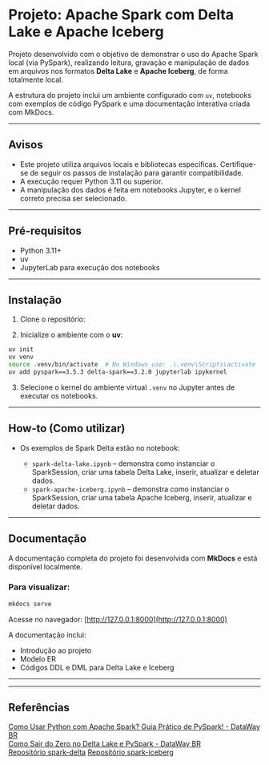 # Projeto: Apache Spark com Delta Lake e Apache Iceberg

Projeto desenvolvido com o objetivo de demonstrar o uso do Apache Spark local (via PySpark), realizando leitura, gravação e manipulação de dados em arquivos nos formatos **Delta Lake** e **Apache Iceberg**, de forma totalmente local.

A estrutura do projeto inclui um ambiente configurado com `uv`, notebooks com exemplos de código PySpark e uma documentação interativa criada com MkDocs.

---

## Avisos

- Este projeto utiliza arquivos locais e bibliotecas específicas. Certifique-se de seguir os passos de instalação para garantir compatibilidade.
- A execução requer Python 3.11 ou superior.
- A manipulação dos dados é feita em notebooks Jupyter, e o kernel correto precisa ser selecionado.

---

## Pré-requisitos

- Python 3.11+
- uv
- JupyterLab para execução dos notebooks

---

## Instalação

1. Clone o repositório:


2. Inicialize o ambiente com o **uv**:

```bash
uv init
uv venv
source .venv/bin/activate  # No Windows use: .\.venv\Scripts\activate
uv add pyspark==3.5.3 delta-spark==3.2.0 jupyterlab ipykernel
```


3. Selecione o kernel do ambiente virtual `.venv` no Jupyter antes de executar os notebooks.

---

## How-to (Como utilizar)

- Os exemplos de Spark Delta estão no notebook:

  - `spark-delta-lake.ipynb` – demonstra como instanciar o SparkSession, criar uma tabela Delta Lake, inserir, atualizar e deletar dados.
  - `spark-apache-iceberg.ipynb` – demonstra como instanciar o SparkSession, criar uma tabela Apache Iceberg, inserir, atualizar e deletar dados.

---

## Documentação

A documentação completa do projeto foi desenvolvida com **MkDocs** e está disponível localmente.

### Para visualizar:

```bash
mkdocs serve
```

Acesse no navegador: [http://127.0.0.1:8000](http://127.0.0.1:8000)

A documentação inclui:

- Introdução ao projeto
- Modelo ER 
- Códigos DDL e DML para Delta Lake e Iceberg

---
---

## Referências

[Como Usar Python com Apache Spark? Guia Prático de PySpark! - DataWay BR](https://www.youtube.com/watch?v=WwrX1YVmOyA&t=1270s&ab_channel=DataWayBR) <br>
[Como Sair do Zero no Delta Lake e PySpark - DataWay BR](https://www.youtube.com/watch?v=eOrWEsZIfKU&ab_channel=DataWayBR) <br>
[Repositório spark-delta](https://github.com/jlsilva01/spark-delta)
[Repositório spark-iceberg](https://github.com/jlsilva01/spark-iceberg)
